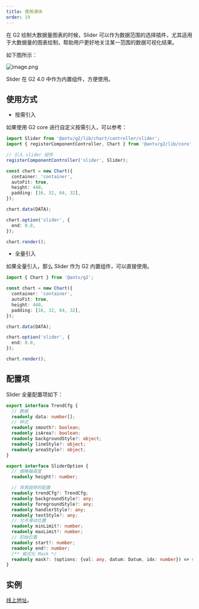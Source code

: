 ```yaml
---
title: 使用滑块
order: 19
---
```


在 G2 绘制大数据量图表的时候，Slider 可以作为数据范围的选择插件，尤其适用于大数据量的图表绘制，帮助用户更好地关注某一范围的数据可视化结果。

如下图所示：

![image.png](https://gw.alipayobjects.com/mdn/rms_f5c722/afts/img/A*dJbXTrNo2qcAAAAAAAAAAABkARQnAQ)

Slider 在 G2 4.0 中作为内置组件，方便使用。

## 使用方式

- 按需引入

如果使用 G2 core 进行自定义按需引入，可以参考：

```typescript
import Slider from '@antv/g2/lib/chart/controller/slider';
import { registerComponentController, Chart } from '@antv/g2/lib/core';

// 引入 slider 组件
registerComponentController('slider', Slider);

const chart = new Chart({
  container: 'container',
  autoFit: true,
  height: 440,
  padding: [16, 32, 64, 32],
});

chart.data(DATA);

chart.option('slider', {
  end: 0.8,
});

chart.render();
```

- 全量引入

如果全量引入，那么 Slider 作为 G2 内置组件，可以直接使用。

```typescript
import { Chart } from '@antv/g2';

const chart = new Chart({
  container: 'container',
  autoFit: true,
  height: 440,
  padding: [16, 32, 64, 32],
});

chart.data(DATA);

chart.option('slider', {
  end: 0.8,
});

chart.render();
```

## 配置项

Slider 全量配置项如下：

```typescript
export interface TrendCfg {
  // 数据
  readonly data: number[];
  // 样式
  readonly smooth?: boolean;
  readonly isArea?: boolean;
  readonly backgroundStyle?: object;
  readonly lineStyle?: object;
  readonly areaStyle?: object;
}

export interface SliderOption {
  // 缩略轴高度
  readonly height?: number;

  // 背景趋势的配置
  readonly trendCfg?: TrendCfg;
  readonly backgroundStyle?: any;
  readonly foregroundStyle?: any;
  readonly handlerStyle?: any;
  readonly textStyle?: any;
  // 允许滑动位置
  readonly minLimit?: number;
  readonly maxLimit?: number;
  // 初始位置
  readonly start?: number;
  readonly end?: number;
  /** 格式化 Mask */
  readonly mask?: (options: {val: any, datum: Datum, idx: number}) => string;
}
```

## 实例

[线上地址](../../../examples/area/basic#area-large)。
